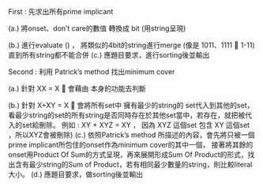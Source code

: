 First : 先求出所有prime implicant

(a.)	將onset、don’t care的數值  轉換成 bit  (用string呈現)

(b.)	進行evaluate () ， 將類似的4bit的string進行merge
      (像是 1011、1111  1-11) 直到所有string都不能合併
(c.)	應題目要求，進行sorting後並輸出  

Second : 利用 Patrick’s method 找出minimum cover

(a.)	 針對 XX = X     會藉由 <set> 本身的功能去判斷
  
(b.)	針對 X+XY = X   會將所有set中 擁有最少的string的 set代入到其他的set，看最少string的set的所有string是否同時存在於其他set當中，若存在，就把被代入的set給刪除。
      例如 : XY + XYZ = XY ， 因為 XYZ 這個set 包含 XY 這個set ，所以XYZ會被刪除)
(c.)	依照Patrick’s method 所描述的內容，會先將只被一個prime implicant所包住的onset作為minimum cover的其中一個，
      接著將其餘的onset用Product Of Sum的方式呈現，再來展開形成Sum Of Product的形式，找出含有最少string的Sum of Product，若有相同最少數量的string，則比較literal大小。
(d.)	應題目要求，做sorting後並輸出
